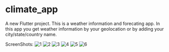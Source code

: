 # climate_app

A new Flutter project.
This is a weather information and forecating app.
In this app you get weather information by your geolocation or by adding your city/state/country name.

ScreenShots:
![1](https://user-images.githubusercontent.com/83106714/117444944-c0682b80-af57-11eb-8e77-56adb9e74e22.png)
![2](https://user-images.githubusercontent.com/83106714/117444980-ccec8400-af57-11eb-98bb-8e6890f6244b.png)
![3](https://user-images.githubusercontent.com/83106714/117444984-cd851a80-af57-11eb-9678-481b30057d8c.png)
![4](https://user-images.githubusercontent.com/83106714/117444987-ce1db100-af57-11eb-8723-1a5ed5d1c1b4.png)
![5](https://user-images.githubusercontent.com/83106714/117444992-ceb64780-af57-11eb-93bb-f3ddb22186eb.png)
![6](https://user-images.githubusercontent.com/83106714/117444995-cf4ede00-af57-11eb-8bf7-63f20fc2cd4d.png)
